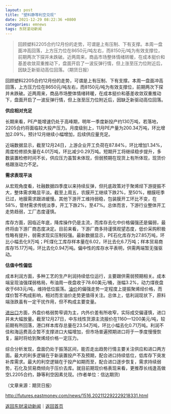 ```yaml
---
layout: post
title: "塑料静等利空兑现"
date: 2021-12-29 08:22:36 +0800
categories: emnews
tags: 东财滚动新闻
---
```

> 回顾塑料2205合约12月份的走势，可谓是上有压制、下有支撑。本周一盘面冲高回落，上方压力位在8650元/吨左右，而8150元/吨为有效支撑位，前期两次下探并未跌破。近两周来，商品市场整体情绪转暖，在成本挺价和基差收敛双重推动下，盘面开启了一波反弹行情，但上涨至压力位附近后，因缺乏新驱动高位回落。（期货日报）

<p>回顾塑料2205合约12月份的走势，可谓是上有压制、下有支撑。本周一盘面冲高回落，上方压力位在8650元/吨左右，而8150元/吨为有效支撑位，前期两次下探并未跌破。近两周来，商品市场整体情绪转暖，在成本挺价和基差收敛双重推动下，盘面开启了一波反弹行情，但上涨至压力位附近后，因缺乏新驱动高位回落。</p>
 <p><strong>供应相对充足</strong></p>
 <p>长期来看，PE产能增速仍处于高峰期，明年一季度新投产约130万吨，若落地，2205合约将面临较大投产压力。月度级别上，11月PE产量为200.34万吨，环比增加2.09%，预计12月继续小幅增加，后续供应量充足。</p>
 <p>近端数据显示，截至12月24日，上游企业开工负荷在87.84%，环比增加1.34%，周度检修损失量在4.01万吨，环比减少0.29万吨。短期开工将继续稳步提升，多数装置检修时间不长，供应压力虽暂未体现，但弱预期在现货上有所体现，现货价格跟涨动力不足。</p>
 <p><strong>需求表现平淡</strong></p>
 <p>从宏观角度看，社融数据四季度以来持续反弹，但托底政策对于聚烯烃下游提振不大，整体需求略显平淡。截至上周五，农膜开工继续下跌2%，至50%，棚膜旺季已过，地膜需求跟进缓慢。其他下游开工维持弱稳，包装膜开工环比不变，在58%，管材需求传统淡季，开工下跌2%，至47%。总体而言，下游行业整体开工走势趋弱，工厂态度谨慎。</p>
 <p>库存方面，因临近年底，降库操作仍是主流，而库存去化中价格偏强还是偏弱，最终将由下游厂商态度决定。目前来看，下游厂商多持谨慎观望态度，低价采购积极性略有提升，弱需求现实压制较强。最新数据显示，PE石化库存为27.85万吨，环比小幅去化9万吨；PE煤化工库存样本量在6.02，环比去化6.7万吨；样本贸易商库存15.17万吨，环比去化0.94万吨。偏中性的库存水平表明，供需两端暂无强驱动。</p>
 <p><strong>估值中性偏低</strong></p>
 <p>成本利润方面，多种工艺的生产利润持续低位运行，主要跟供需弱预期相关。成本端呈现油强煤弱格局，布油周一夜盘收于78.60美元/桶，涨幅3.2%，动力煤夜盘收于683元/吨，维持低位振荡。<span id="Info.392"><a href="http://data.eastmoney.com/cjsj/yjtz/default.html" class="infokey">油价</a></span>的偏强走势一定程度上提振聚烯烃价格，而煤价暂不构成影响，相对而言油价走势更值得关注。总体上，低利润现状下，原料端涨跌虽有一定干扰作用，但不构成主要变量。</p>
 <p><span id="Info.381"><a href="http://data.eastmoney.com/cjsj/hgjck.html" class="infokey">进出口</a></span>方面，外盘价格弱势窄调为主，内外价差有所收窄，实际成交偏谨慎，进口并未大幅放量。截至12月27日，中东线性货源主流报价在1160—1200美元/吨，较前期有所回落，港口样本库存总量在23.54万吨，环比小幅去化0.71万吨。利润不佳和海运费高企暂不支撑进口大幅增加，但市场普遍预期进口将于一季度慢慢恢复，届时将给到聚烯烃价格一定压力。</p>
 <p>综合分析发现，盘面仍处于振荡区间，能否走出趋势行情主要关注供应和进口两方面。最大的利多逻辑在于新装置投产不及预期，配合进口持续低位，低库存下突发补库需求。最大的利空逻辑在于投产如期而至，配合进口逐步恢复，需求持续弱势，石化及贸易商倾向于压价去库。就目前期现价格表现来看，更推荐长线逢高做空L2205合约，静等利空因素兑现。(作者单位：信达期货)</p><p class="em_media">（文章来源：期货日报）</p>

<http://futures.eastmoney.com/news/1516,202112292229218331.html>

[返回东财滚动新闻](//finews.withounder.com/emnews/)｜[返回首页](//finews.withounder.com/)